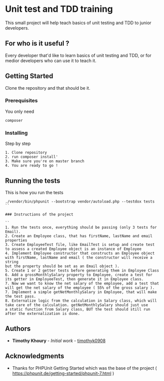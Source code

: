 # Unit test and TDD training

This small project will help teach basics of unit testing and TDD to junior developers.

## For who is it useful ?

Every developer that'd like to learn basics of unit testing and TDD, or for medior developers who can use it to teach it.

## Getting Started

Clone the repository and that should be it.

### Prerequisites

You only need 

```
composer
```

### Installing

Step by step

```
1. Clone repository
2. run composer install'
3. Make sure you're on master branch
4. You are ready to go !
```

## Running the tests

This is how you run the tests 
```
./vendor/bin/phpunit --bootstrap vendor/autoload.php --testdox tests
``

### Instructions of the project

``
1. Run the tests once, everything should be passing (only 3 tests for Email).
2. Create an Employee class, that has firstName, lastName and email properties
3. Create EmployeeTest file, like EmailTest is setup and create test to assess a created Employee object is an instance of Employee
4. Implement Employee constructor that constructs an Employee object with firstName, lastName and email ( the constructor will receive a string 
but the property should be set as an Email object ).
5. Create 1 or 2 getter tests before generating them in Employee Class
6. Add a grossMonthlySalary property to Employee, create a test for its getter in EmployeeTest, then generate it in Employee class.
7. Now we want to know the net salary of the employee, add a test that will get the net salary of the employee ( 55% of the gross salary ).
7. Implement a simple getNetMonthlySalary in Employee, that will make the test pass.
8. Externalize logic from the calculation in Salary class, which will take care of the calculation. getNetMonthlySalary should just use
a static function from Salary class, BUT the test should still run after the externalization is done.
```

## Authors

* **Timothy Khoury** - *Initial work* - [timothyk0908](https://github.com/timothyk0908)

## Acknowledgments

* Thanks for PHPUnit Getting Started which was the base of the project ( https://phpunit.de/getting-started/phpunit-7.html )

